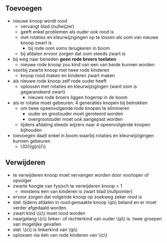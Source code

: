 
## Toevoegen

* nieuwe knoop wordt rood
    * vervangt blad (nullwijzer)
    * geeft enkel problemen als ouder ook rood is
    * met rotaties en kleurwijzigingen op te lossen als oom van nieuwe knoop zwart is
        * bij rode oom soms terugkeren in boom
    * bij afdalen ervoor zorgen dat oom steeds zwart is
* bij weg naar beneden **geen rode broers toelaten**
    * nieuwe rode knoop zou kind van een van beide kunnen worden
* voorbij zwarte knoop met twee rode kinderen
    * knoop rood maken en kinderen zwart maken
* als nieuwe rode knoop zelf rode ouder heeft
    * oplossen met rotaties en kleurwijzigingen (want oom is gegarandeerd zwart)
        * nieuwe rode broers liggen hogerop in de boom
* als er rotatie moet gebeuren: 4 generaties knopen bij betrokken
    * om twee opeenvolgende rode knopen te elimineren
        * ouder en grootouder moet geroteerd worden
        * overgrootouder moet ook aangepast worden
    * tijdens afdaling steeds wijzers naar 4 opeenvolgende knopen bijhouden
* toevoegen daalt enkel in boom waarbij rotaties en kleurwijzigingen kunnen gebeuren
    * \\(O(\lg{n})\\)

## Verwijderen

* te verwijderen knoop moet vervangen worden door voorloper of opvolger
* zwarte hoogte van fysisch te verwijderen knoop = 1
    * minstens één van kinderen is zwart blad (nullpointer)
* ervoor zorgen dat volgende knoop op zoekweg zeker rood is
* stel: tijdens afdalen in rood gemaakte knoop \\(p\\) beland en er moet verder afgedaald worden
* zwart kind \\(c\\) moet rood worden
* naargelang \\(c\\) linker- of rechterkind van ouder \\(p\\) is: twee groepen van mogelijke gevallen
* stel: \\(c\\) is linkerkind van \\(p\\)
* oplossen via één van rode kinderen van \\(c\\)
